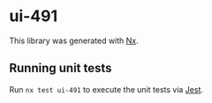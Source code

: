 # ui-491

This library was generated with [Nx](https://nx.dev).

## Running unit tests

Run `nx test ui-491` to execute the unit tests via [Jest](https://jestjs.io).
